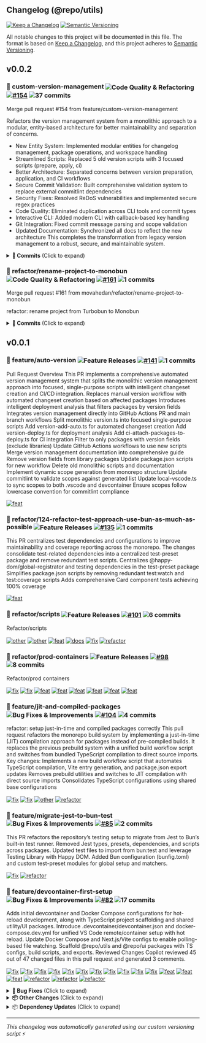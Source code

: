 ## Changelog (@repo/utils)

[![Keep a Changelog](https://img.shields.io/badge/changelog-Keep%20a%20Changelog%20v1.0.0-$E05735)](https://keepachangelog.com)
[![Semantic Versioning](https://img.shields.io/badge/semver-semantic%20versioning%20v2.0.0-%23E05735)](https://semver.org)

All notable changes to this project will be documented in this file.
The format is based on [Keep a Changelog](https://keepachangelog.com/en/1.0.0/),
and this project adheres to [Semantic Versioning](https://semver.org/spec/v2.0.0.html).

## v0.0.2

### 🔄 custom-version-management <img src="https://img.shields.io/badge/Code%20Quality%20%26%20Refactoring-495057?style=flat" alt="Code Quality & Refactoring" style="vertical-align: middle;" /> <a href="https://github.com/movahedan/monobun/pull/154"><img src="https://img.shields.io/badge/%23154-blue?style=flat" alt="#154" style="vertical-align: middle;" /></a> <img src="https://img.shields.io/badge/37%20commits-green?style=flat" alt="37 commits" style="vertical-align: middle;" />

Merge pull request #154 from feature/custom-version-management

Refactors the version management system from a monolithic approach to a modular, 
entity-based architecture for better maintainability and separation of concerns.
- New Entity System: Implemented modular entities for changelog management, 
  package operations, and workspace handling
- Streamlined Scripts: Replaced 5 old version scripts with 3 focused scripts 
  (prepare, apply, ci)
- Better Architecture: Separated concerns between version preparation, 
  application, and CI workflows
- Secure Commit Validation: Built comprehensive validation system to replace 
  external commitlint dependencies
- Security Fixes: Resolved ReDoS vulnerabilities and implemented secure regex practices
- Code Quality: Eliminated duplication across CLI tools and commit types
- Interactive CLI: Added modern CLI with callback-based key handling
- Git Integration: Fixed commit message parsing and scope validation
- Updated Documentation: Synchronized all docs to reflect the new architecture
This completes the transformation from legacy version management to a robust, 
secure, and maintainable system.

<details><summary><strong>📝 Commits</strong> (Click to expand)</summary>

- <a href="https://github.com/movahedan/monobun/commit/ffbaf81441d032858ecee772fab304d54e220c38"><img src="https://img.shields.io/badge/feat-(scripts)-00D4AA?style=flat" alt="feat" style="vertical-align: middle;" /></a> add scripts as valid commit scope ([ffbaf81](https://github.com/movahedan/monobun/commit/ffbaf81441d032858ecee772fab304d54e220c38)) by **Soheil Movahedan**
- <a href="https://github.com/movahedan/monobun/commit/cc167a0abf140e447879ede6cfb2f5e2e16e7a6c"><img src="https://img.shields.io/badge/fix-(root)-EF4444?style=flat" alt="fix" style="vertical-align: middle;" /></a> handle trailing newlines in commit message validation ([cc167a0](https://github.com/movahedan/monobun/commit/cc167a0abf140e447879ede6cfb2f5e2e16e7a6c)) by **Soheil Movahedan**
- <a href="https://github.com/movahedan/monobun/commit/1fca8463b4c7f57b77145874b9480efc83420bdf"><img src="https://img.shields.io/badge/refactor-(scripts)-007ACC?style=flat" alt="refactor" style="vertical-align: middle;" /></a> eliminate duplication in CLI tools ([1fca846](https://github.com/movahedan/monobun/commit/1fca8463b4c7f57b77145874b9480efc83420bdf)) by **Soheil Movahedan**
- <a href="https://github.com/movahedan/monobun/commit/f1f23be1a4e90452c336d9b570b6431d327fba1d"><img src="https://img.shields.io/badge/refactor-(types)-007ACC?style=flat" alt="refactor" style="vertical-align: middle;" /></a> eliminate duplication in commit types ([f1f23be](https://github.com/movahedan/monobun/commit/f1f23be1a4e90452c336d9b570b6431d327fba1d)) by **Soheil Movahedan**
- <a href="https://github.com/movahedan/monobun/commit/197b1a39903f1a4e04022c9dafca2c7a2e0a2f76"><img src="https://img.shields.io/badge/refactor-(scripts)-007ACC?style=flat" alt="refactor" style="vertical-align: middle;" /></a> remove duplicate quickActions arrays ([197b1a3](https://github.com/movahedan/monobun/commit/197b1a39903f1a4e04022c9dafca2c7a2e0a2f76)) by **Soheil Movahedan**
- <a href="https://github.com/movahedan/monobun/commit/8205f95562cf1fe4999f81c2d50d59b97e27cc49"><img src="https://img.shields.io/badge/refactor-(scripts)-007ACC?style=flat" alt="refactor" style="vertical-align: middle;" /></a> eliminate commit type duplication ([8205f95](https://github.com/movahedan/monobun/commit/8205f95562cf1fe4999f81c2d50d59b97e27cc49)) by **Soheil Movahedan**
- <a href="https://github.com/movahedan/monobun/commit/d1283fd5607f9e0de661f55185aee6543128686d"><img src="https://img.shields.io/badge/fix-(scripts)-EF4444?style=flat" alt="fix" style="vertical-align: middle;" /></a> secure regex patterns to prevent ReDoS attacks ([d1283fd](https://github.com/movahedan/monobun/commit/d1283fd5607f9e0de661f55185aee6543128686d)) by **Soheil Movahedan**
- <a href="https://github.com/movahedan/monobun/commit/53bcc994019d0ef71d23609ad756aa330c0d397b"><img src="https://img.shields.io/badge/refactor-(noscope)-007ACC?style=flat" alt="refactor" style="vertical-align: middle;" /></a> optimize getAffectedServices with single-pass processing ([53bcc99](https://github.com/movahedan/monobun/commit/53bcc994019d0ef71d23609ad756aa330c0d397b)) by **Soheil Movahedan**
- <a href="https://github.com/movahedan/monobun/commit/17f60c848b868f1b0373ea96c68da0ee783d4bc9"><img src="https://img.shields.io/badge/refactor-(root)-007ACC?style=flat" alt="refactor" style="vertical-align: middle;" /></a> update commit validation and check logic ([17f60c8](https://github.com/movahedan/monobun/commit/17f60c848b868f1b0373ea96c68da0ee783d4bc9)) by **Soheil Movahedan**
- <a href="https://github.com/movahedan/monobun/commit/d5f212f53ce012bc1b9ba40452e200d998a0092f"><img src="https://img.shields.io/badge/perf-(root)-60a5fa?style=flat" alt="perf" style="vertical-align: middle;" /></a> optimize package operations and simplify version management ([d5f212f](https://github.com/movahedan/monobun/commit/d5f212f53ce012bc1b9ba40452e200d998a0092f)) by **Soheil Movahedan**
- <a href="https://github.com/movahedan/monobun/commit/491c9af7a51a8c19b01367777254d1ead511eb5e"><img src="https://img.shields.io/badge/feat-(root)-00D4AA?style=flat" alt="feat" style="vertical-align: middle;" /></a> enhance changelog generation and management ([491c9af](https://github.com/movahedan/monobun/commit/491c9af7a51a8c19b01367777254d1ead511eb5e)) by **Soheil Movahedan**
- <a href="https://github.com/movahedan/monobun/commit/3c542c44a0d6a1ae42bd93a5765e87a32cf7d59a"><img src="https://img.shields.io/badge/refactor-(root)-007ACC?style=flat" alt="refactor" style="vertical-align: middle;" /></a> extract PR handling and enhance commit types ([3c542c4](https://github.com/movahedan/monobun/commit/3c542c44a0d6a1ae42bd93a5765e87a32cf7d59a)) by **Soheil Movahedan**
- <a href="https://github.com/movahedan/monobun/commit/463d9e3bc403426596f962c82f8ec114989cbcb8"><img src="https://img.shields.io/badge/refactor-(noscope)-007ACC?style=flat" alt="refactor" style="vertical-align: middle;" /></a> improve changelog and commit management entities ([463d9e3](https://github.com/movahedan/monobun/commit/463d9e3bc403426596f962c82f8ec114989cbcb8)) by **Soheil Movahedan**
- <a href="https://github.com/movahedan/monobun/commit/65c7cf5ef3ebff992698629d6c545bbaf1893699"><img src="https://img.shields.io/badge/fix-(noscope)-EF4444?style=flat" alt="fix" style="vertical-align: middle;" /></a> changelog ([65c7cf5](https://github.com/movahedan/monobun/commit/65c7cf5ef3ebff992698629d6c545bbaf1893699)) by **Soheil Movahedan**
- <a href="https://github.com/movahedan/monobun/commit/3f17cb554a4a29e7e4a19e683455ab050bf806d7"><img src="https://img.shields.io/badge/fix-(root)-EF4444?style=flat" alt="fix" style="vertical-align: middle;" /></a> update branch name check command in CI configuration ([3f17cb5](https://github.com/movahedan/monobun/commit/3f17cb554a4a29e7e4a19e683455ab050bf806d7)) by **Soheil Movahedan**
- <a href="https://github.com/movahedan/monobun/commit/837d60c2bb29ac2605704a6040da8d09092321ca"><img src="https://img.shields.io/badge/fix-(root)-EF4444?style=flat" alt="fix" style="vertical-align: middle;" /></a> regex vulnerability to super-linear runtime due to backtracking ([837d60c](https://github.com/movahedan/monobun/commit/837d60c2bb29ac2605704a6040da8d09092321ca)) by **Soheil Movahedan**
- <a href="https://github.com/movahedan/monobun/commit/b37e15986ae58fd721675826fde24742afcab926"><img src="https://img.shields.io/badge/merge-(noscope)-6B7280?style=flat" alt="merge" style="vertical-align: middle;" /></a> Merge branch 'main' into feature/custom-version-management ([b37e159](https://github.com/movahedan/monobun/commit/b37e15986ae58fd721675826fde24742afcab926)) by **Soheil Movahedan**
- <a href="https://github.com/movahedan/monobun/commit/108e8b7a31f920b9986cc0f46642f68afc172ee8"><img src="https://img.shields.io/badge/fix-(root)-EF4444?style=flat" alt="fix" style="vertical-align: middle;" /></a> attach affected script for turbo ([108e8b7](https://github.com/movahedan/monobun/commit/108e8b7a31f920b9986cc0f46642f68afc172ee8)) by **Soheil Movahedan**
- <a href="https://github.com/movahedan/monobun/commit/bd76b9a0661473c6934c6849152e976e29559a18"><img src="https://img.shields.io/badge/refactor-(root)-007ACC?style=flat" alt="refactor" style="vertical-align: middle;" /></a> remove old version management scripts and utilities ([bd76b9a](https://github.com/movahedan/monobun/commit/bd76b9a0661473c6934c6849152e976e29559a18)) by **Soheil Movahedan**
- <a href="https://github.com/movahedan/monobun/commit/c1dae1ef11b73d4f96472aca4a3e1cb98f173c58"><img src="https://img.shields.io/badge/chore-(root)-495057?style=flat" alt="chore" style="vertical-align: middle;" /></a> update dependencies and configuration for new architecture ([c1dae1e](https://github.com/movahedan/monobun/commit/c1dae1ef11b73d4f96472aca4a3e1cb98f173c58)) by **Soheil Movahedan**
- <a href="https://github.com/movahedan/monobun/commit/9ef9a2626f03bba09fb94e81ce1c3e7807603df6"><img src="https://img.shields.io/badge/refactor-(root)-007ACC?style=flat" alt="refactor" style="vertical-align: middle;" /></a> update existing scripts for new entity-based architecture ([9ef9a26](https://github.com/movahedan/monobun/commit/9ef9a2626f03bba09fb94e81ce1c3e7807603df6)) by **Soheil Movahedan**
- <a href="https://github.com/movahedan/monobun/commit/e76fa8f4dd4857d616bec0f1fd090153046b8ac8"><img src="https://img.shields.io/badge/feat-(root)-00D4AA?style=flat" alt="feat" style="vertical-align: middle;" /></a> add new version management scripts with entity-based architecture ([e76fa8f](https://github.com/movahedan/monobun/commit/e76fa8f4dd4857d616bec0f1fd090153046b8ac8)) by **Soheil Movahedan**
- <a href="https://github.com/movahedan/monobun/commit/0c927e8cf7f8e238d4ecbf1f0446e8a4a47bee15"><img src="https://img.shields.io/badge/feat-(root)-00D4AA?style=flat" alt="feat" style="vertical-align: middle;" /></a> implement entity-based architecture for version management ([0c927e8](https://github.com/movahedan/monobun/commit/0c927e8cf7f8e238d4ecbf1f0446e8a4a47bee15)) by **Soheil Movahedan**
- <a href="https://github.com/movahedan/monobun/commit/459a77a3e90d94d7fc1b3c336c6e02bcdb53efdb"><img src="https://img.shields.io/badge/docs-(root)-646CFF?style=flat" alt="docs" style="vertical-align: middle;" /></a> update documentation for new entity-based version management ([459a77a](https://github.com/movahedan/monobun/commit/459a77a3e90d94d7fc1b3c336c6e02bcdb53efdb)) by **Soheil Movahedan**
- <a href="https://github.com/movahedan/monobun/commit/3791f6cc6a25f067d29c84386e041b5faefd7458"><img src="https://img.shields.io/badge/fix-(noscope)-EF4444?style=flat" alt="fix" style="vertical-align: middle;" /></a> replace vulnerable regex patterns with trimEnd() to prevent ReDoS attacks ([3791f6c](https://github.com/movahedan/monobun/commit/3791f6cc6a25f067d29c84386e041b5faefd7458)) by **Soheil Movahedan**
- <a href="https://github.com/movahedan/monobun/commit/12f1c895bd556e04c38d5b8725eaf5fda04e3daf"><img src="https://img.shields.io/badge/chore-(root)-495057?style=flat" alt="chore" style="vertical-align: middle;" /></a> exclude scripts directory from test coverage ([12f1c89](https://github.com/movahedan/monobun/commit/12f1c895bd556e04c38d5b8725eaf5fda04e3daf)) by **Soheil Movahedan**
- <a href="https://github.com/movahedan/monobun/commit/ab302c36ff6f65ee44b8efcbcc96887b034ea505"><img src="https://img.shields.io/badge/test-(root)-10B981?style=flat" alt="test" style="vertical-align: middle;" /></a> check if package list output is fixed ([ab302c3](https://github.com/movahedan/monobun/commit/ab302c36ff6f65ee44b8efcbcc96887b034ea505)) by **Soheil Movahedan**
- <a href="https://github.com/movahedan/monobun/commit/8c63d4c6f2a6bc29220aaba96374c4a47c1f0d05"><img src="https://img.shields.io/badge/refactor-(root)-007ACC?style=flat" alt="refactor" style="vertical-align: middle;" /></a> update lefthook and ci workflows ([8c63d4c](https://github.com/movahedan/monobun/commit/8c63d4c6f2a6bc29220aaba96374c4a47c1f0d05)) by **Soheil Movahedan**
- <a href="https://github.com/movahedan/monobun/commit/6e862c5afe03bf169c0afee6ae46ff1c4f74375a"><img src="https://img.shields.io/badge/chore-(root)-495057?style=flat" alt="chore" style="vertical-align: middle;" /></a> remove commitlint dependencies and update scripts ([6e862c5](https://github.com/movahedan/monobun/commit/6e862c5afe03bf169c0afee6ae46ff1c4f74375a)) by **Soheil Movahedan**
- <a href="https://github.com/movahedan/monobun/commit/dd40c62cf9423584accf069bc4e502e97c3f3876"><img src="https://img.shields.io/badge/chore-(root)-495057?style=flat" alt="chore" style="vertical-align: middle;" /></a> remove legacy CI scripts and commitlint config ([dd40c62](https://github.com/movahedan/monobun/commit/dd40c62cf9423584accf069bc4e502e97c3f3876)) by **Soheil Movahedan**
- <a href="https://github.com/movahedan/monobun/commit/9017136cbf6d03854beccd7ba3df6f9581162b69"><img src="https://img.shields.io/badge/feat-(root)-00D4AA?style=flat" alt="feat" style="vertical-align: middle;" /></a> add commit-check and commit-staged-check scripts to replace external commitlint dependencies ([9017136](https://github.com/movahedan/monobun/commit/9017136cbf6d03854beccd7ba3df6f9581162b69)) by **Soheil Movahedan**
- <a href="https://github.com/movahedan/monobun/commit/a1c1d19ac43c14a4d49a18cf2f5cfd6231b8f209"><img src="https://img.shields.io/badge/refactor-(root)-007ACC?style=flat" alt="refactor" style="vertical-align: middle;" /></a> merge step manager into commit-interactive and remove unnecessary complexity ([a1c1d19](https://github.com/movahedan/monobun/commit/a1c1d19ac43c14a4d49a18cf2f5cfd6231b8f209)) by **Soheil Movahedan**
- <a href="https://github.com/movahedan/monobun/commit/c14afc6f23359269e9da0dacf9d3a83864d8f7f0"><img src="https://img.shields.io/badge/refactor-(root)-007ACC?style=flat" alt="refactor" style="vertical-align: middle;" /></a> consolidate commit parsing logic into shared utilities ([c14afc6](https://github.com/movahedan/monobun/commit/c14afc6f23359269e9da0dacf9d3a83864d8f7f0)) by **Soheil Movahedan**
- <a href="https://github.com/movahedan/monobun/commit/0b7f0da259104d4b4a80d77318b55cfdbbf6ff7f"><img src="https://img.shields.io/badge/feat-(root)-00D4AA?style=flat" alt="feat" style="vertical-align: middle;" /></a> add InteractiveCLI with callback-based key handling ([0b7f0da](https://github.com/movahedan/monobun/commit/0b7f0da259104d4b4a80d77318b55cfdbbf6ff7f)) by **Soheil Movahedan**
- <a href="https://github.com/movahedan/monobun/commit/cd0d521425be634470e4e234421615caa8cb574d"><img src="https://img.shields.io/badge/refactor-(root)-007ACC?style=flat" alt="refactor" style="vertical-align: middle;" /></a> update build configuration and generated files ([cd0d521](https://github.com/movahedan/monobun/commit/cd0d521425be634470e4e234421615caa8cb574d)) by **Soheil Movahedan**
- <a href="https://github.com/movahedan/monobun/commit/50dc3457473b592bc2d316b4f33fb8f522b4f1b5"><img src="https://img.shields.io/badge/docs-(root)-646CFF?style=flat" alt="docs" style="vertical-align: middle;" /></a> update documentation for new version management system ([50dc345](https://github.com/movahedan/monobun/commit/50dc3457473b592bc2d316b4f33fb8f522b4f1b5)) by **Soheil Movahedan**
- <a href="https://github.com/movahedan/monobun/commit/a3e82ef0201cfb912930f1512352a743da9ed771"><img src="https://img.shields.io/badge/refactor-(root)-007ACC?style=flat" alt="refactor" style="vertical-align: middle;" /></a> replace changesets with custom version management ([a3e82ef](https://github.com/movahedan/monobun/commit/a3e82ef0201cfb912930f1512352a743da9ed771)) by **Soheil Movahedan**

</details>


### 🔄 refactor/rename-project-to-monobun <img src="https://img.shields.io/badge/Code%20Quality%20%26%20Refactoring-495057?style=flat" alt="Code Quality & Refactoring" style="vertical-align: middle;" /> <a href="https://github.com/movahedan/monobun/pull/161"><img src="https://img.shields.io/badge/%23161-blue?style=flat" alt="#161" style="vertical-align: middle;" /></a> <img src="https://img.shields.io/badge/1%20commits-green?style=flat" alt="1 commits" style="vertical-align: middle;" />

Merge pull request #161 from movahedan/refactor/rename-project-to-monobun

refactor: rename project from Turbobun to Monobun

<details><summary><strong>📝 Commits</strong> (Click to expand)</summary>

- <a href="https://github.com/movahedan/monobun/commit/66e4dadf774f24dfaf9936bfbda50f1d7e4b030d"><img src="https://img.shields.io/badge/refactor-(noscope)-007ACC?style=flat" alt="refactor" style="vertical-align: middle;" /></a> Squashed changes from PR (rename project from Turbobun to Monobun) ([66e4dad](https://github.com/movahedan/monobun/commit/66e4dadf774f24dfaf9936bfbda50f1d7e4b030d)) by **Soheil Movahedan**

</details>

## v0.0.1

### 🚀 feature/auto-version <img src="https://img.shields.io/badge/Feature%20Releases-495057?style=flat" alt="Feature Releases" style="vertical-align: middle;" /> <a href="https://github.com/movahedan/monobun/pull/141"><img src="https://img.shields.io/badge/%23141-blue?style=flat" alt="#141" style="vertical-align: middle;" /></a> <img src="https://img.shields.io/badge/1%20commits-green?style=flat" alt="1 commits" style="vertical-align: middle;" />

Pull Request Overview
This PR implements a comprehensive automated version management system that splits the monolithic version management approach into focused, single-purpose scripts with intelligent changeset creation and CI/CD integration.
Replaces manual version workflow with automated changeset creation based on affected packages
Introduces intelligent deployment analysis that filters packages by version fields
Integrates version management directly into GitHub Actions PR and main branch workflows
Split monolithic version.ts into focused single-purpose scripts
Add version-add-auto.ts for automated changeset creation
Add version-deploy.ts for deployment analysis
Add ci-attach-packages-to-deploy.ts for CI integration
Filter to only packages with version fields (exclude libraries)
Update GitHub Actions workflows to use new scripts
Merge version management documentation into comprehensive guide
Remove version fields from library packages
Update package.json scripts for new workflow
Delete old monolithic scripts and documentation
Implement dynamic scope generation from monorepo structure
Update commitlint to validate scopes against generated list
Update local-vscode.ts to sync scopes to both .vscode and devcontainer
Ensure scopes follow lowercase convention for commitlint compliance

<a href="https://github.com/movahedan/monobun/commit/3f88ffc04e06191bbbd417317c1a835f08dfc31c"><img src="https://img.shields.io/badge/feat-3f88ffc-00D4AA?style=flat&logoColor=white" alt="feat" style="vertical-align: middle;" /></a>

### 🚀 refactor/124-refactor-test-approach-use-bun-as-much-as-possible <img src="https://img.shields.io/badge/Feature%20Releases-495057?style=flat" alt="Feature Releases" style="vertical-align: middle;" /> <a href="https://github.com/movahedan/monobun/pull/135"><img src="https://img.shields.io/badge/%23135-blue?style=flat" alt="#135" style="vertical-align: middle;" /></a> <img src="https://img.shields.io/badge/1%20commits-green?style=flat" alt="1 commits" style="vertical-align: middle;" />

This PR centralizes test dependencies and configurations to improve maintainability and coverage reporting across the monorepo. The changes consolidate test-related dependencies into a centralized test-preset package and remove redundant test scripts.
Centralizes @happy-dom/global-registrator and testing dependencies in the test-preset package
Simplifies package.json scripts by removing redundant test:watch and test:coverage scripts
Adds comprehensive Card component tests achieving 100% coverage

<a href="https://github.com/movahedan/monobun/commit/59b5ca582219cc4a5b1c6dac506dd91bd188175b"><img src="https://img.shields.io/badge/feat-59b5ca5-00D4AA?style=flat&logoColor=white" alt="feat" style="vertical-align: middle;" /></a>

### 🚀 refactor/scripts <img src="https://img.shields.io/badge/Feature%20Releases-495057?style=flat" alt="Feature Releases" style="vertical-align: middle;" /> <a href="https://github.com/movahedan/monobun/pull/101"><img src="https://img.shields.io/badge/%23101-blue?style=flat" alt="#101" style="vertical-align: middle;" /></a> <img src="https://img.shields.io/badge/6%20commits-green?style=flat" alt="6 commits" style="vertical-align: middle;" />

Refactor/scripts

<a href="https://github.com/movahedan/monobun/commit/7918ac8c6caeefe363cf84a2ec9c008b87fc0958"><img src="https://img.shields.io/badge/other-7918ac8-495057?style=flat&logoColor=white" alt="other" style="vertical-align: middle;" /></a> <a href="https://github.com/movahedan/monobun/commit/ac5811dc8f75dca974c825f0d8eff9a99f4e6b1d"><img src="https://img.shields.io/badge/other-ac5811d-495057?style=flat&logoColor=white" alt="other" style="vertical-align: middle;" /></a> <a href="https://github.com/movahedan/monobun/commit/ca4d376b6efa1b3235f18d1cfd86c0d5ad4db463"><img src="https://img.shields.io/badge/feat-ca4d376-00D4AA?style=flat&logoColor=white" alt="feat" style="vertical-align: middle;" /></a> <a href="https://github.com/movahedan/monobun/commit/afc4eabc246595f064cfdda1d58655c5eb6aeaae"><img src="https://img.shields.io/badge/docs-afc4eab-646CFF?style=flat&logoColor=white" alt="docs" style="vertical-align: middle;" /></a> <a href="https://github.com/movahedan/monobun/commit/4f67b605c04998a3778ebc7009b30e48f2f6d1e9"><img src="https://img.shields.io/badge/fix-4f67b60-EF4444?style=flat&logoColor=white" alt="fix" style="vertical-align: middle;" /></a> <a href="https://github.com/movahedan/monobun/commit/b905c9da885644b41c7519efb189115b5bae3645"><img src="https://img.shields.io/badge/refactor-b905c9d-007ACC?style=flat&logoColor=white" alt="refactor" style="vertical-align: middle;" /></a>

### 🚀 refactor/prod-containers <img src="https://img.shields.io/badge/Feature%20Releases-495057?style=flat" alt="Feature Releases" style="vertical-align: middle;" /> <a href="https://github.com/movahedan/monobun/pull/98"><img src="https://img.shields.io/badge/%2398-blue?style=flat" alt="#98" style="vertical-align: middle;" /></a> <img src="https://img.shields.io/badge/8%20commits-green?style=flat" alt="8 commits" style="vertical-align: middle;" />

Refactor/prod containers

<a href="https://github.com/movahedan/monobun/commit/a90f36f15fdb37c85c42d8b676c9359fea39e3d2"><img src="https://img.shields.io/badge/fix-a90f36f-EF4444?style=flat&logoColor=white" alt="fix" style="vertical-align: middle;" /></a> <a href="https://github.com/movahedan/monobun/commit/f27bf7d0b510762ea017a819a07844107f8a4925"><img src="https://img.shields.io/badge/fix-f27bf7d-EF4444?style=flat&logoColor=white" alt="fix" style="vertical-align: middle;" /></a> <a href="https://github.com/movahedan/monobun/commit/c478addc829a6966015b9da5983c3108dfc77e99"><img src="https://img.shields.io/badge/feat-c478add-00D4AA?style=flat&logoColor=white" alt="feat" style="vertical-align: middle;" /></a> <a href="https://github.com/movahedan/monobun/commit/8fb473b07b3861e2b1cb5bfd2e705b34b629e1c4"><img src="https://img.shields.io/badge/feat-8fb473b-00D4AA?style=flat&logoColor=white" alt="feat" style="vertical-align: middle;" /></a> <a href="https://github.com/movahedan/monobun/commit/1faf557fc2aa0d972803bc7235ed95846330aa35"><img src="https://img.shields.io/badge/feat-1faf557-00D4AA?style=flat&logoColor=white" alt="feat" style="vertical-align: middle;" /></a> <a href="https://github.com/movahedan/monobun/commit/17ac6914f3bf5c156ddfdd8671e3474814c2f4f9"><img src="https://img.shields.io/badge/feat-17ac691-00D4AA?style=flat&logoColor=white" alt="feat" style="vertical-align: middle;" /></a> <a href="https://github.com/movahedan/monobun/commit/5b982a0e845475b7ac94fe4821099e3c31064ca9"><img src="https://img.shields.io/badge/feat-5b982a0-00D4AA?style=flat&logoColor=white" alt="feat" style="vertical-align: middle;" /></a> <a href="https://github.com/movahedan/monobun/commit/deb6d84a1a60d705aa694863d3fd73edd3fc606d"><img src="https://img.shields.io/badge/feat-deb6d84-00D4AA?style=flat&logoColor=white" alt="feat" style="vertical-align: middle;" /></a>

### 🔧 feature/jit-and-compiled-packages <img src="https://img.shields.io/badge/Bug%20Fixes%20%26%20Improvements-495057?style=flat" alt="Bug Fixes & Improvements" style="vertical-align: middle;" /> <a href="https://github.com/movahedan/monobun/pull/104"><img src="https://img.shields.io/badge/%23104-blue?style=flat" alt="#104" style="vertical-align: middle;" /></a> <img src="https://img.shields.io/badge/4%20commits-green?style=flat" alt="4 commits" style="vertical-align: middle;" />

refactor: setup just-in-time and compiled packages correctly
This pull request refactors the monorepo build system by implementing a just-in-time (JIT) compilation approach for packages instead of pre-compiled builds. It replaces the previous prebuild system with a unified build workflow script and switches from bundled TypeScript compilation to direct source imports.
Key changes:
Implements a new build workflow script that automates TypeScript compilation, Vite entry generation, and package.json export updates
Removes prebuild utilities and switches to JIT compilation with direct source imports
Consolidates TypeScript configurations using shared base configurations

<a href="https://github.com/movahedan/monobun/commit/401a8647772c67221c40c052b2d64c1a0eb7ff0e"><img src="https://img.shields.io/badge/fix-401a864-EF4444?style=flat&logoColor=white" alt="fix" style="vertical-align: middle;" /></a> <a href="https://github.com/movahedan/monobun/commit/2e33ce4422edd74f481b2974d76da884c168b2c4"><img src="https://img.shields.io/badge/fix-2e33ce4-EF4444?style=flat&logoColor=white" alt="fix" style="vertical-align: middle;" /></a> <a href="https://github.com/movahedan/monobun/commit/8115c51045e1def1ec3b5007919031bbc940fd88"><img src="https://img.shields.io/badge/other-8115c51-495057?style=flat&logoColor=white" alt="other" style="vertical-align: middle;" /></a> <a href="https://github.com/movahedan/monobun/commit/18b49d28690adaac72adc38bf34be8cf39bd9fa9"><img src="https://img.shields.io/badge/refactor-18b49d2-007ACC?style=flat&logoColor=white" alt="refactor" style="vertical-align: middle;" /></a>

### 🔧 feature/migrate-jest-to-bun-test <img src="https://img.shields.io/badge/Bug%20Fixes%20%26%20Improvements-495057?style=flat" alt="Bug Fixes & Improvements" style="vertical-align: middle;" /> <a href="https://github.com/movahedan/monobun/pull/85"><img src="https://img.shields.io/badge/%2385-blue?style=flat" alt="#85" style="vertical-align: middle;" /></a> <img src="https://img.shields.io/badge/2%20commits-green?style=flat" alt="2 commits" style="vertical-align: middle;" />

This PR refactors the repository’s testing setup to migrate from Jest to Bun’s built-in test runner.
Removed Jest types, presets, dependencies, and scripts across packages.
Updated test files to import from bun:test and leverage Testing Library with Happy DOM.
Added Bun configuration (bunfig.toml) and custom test-preset modules for global setup and matchers.

<a href="https://github.com/movahedan/monobun/commit/883d9e7d0f1697647ff38cad0b51d3461f506fe4"><img src="https://img.shields.io/badge/fix-883d9e7-EF4444?style=flat&logoColor=white" alt="fix" style="vertical-align: middle;" /></a> <a href="https://github.com/movahedan/monobun/commit/d12ed6060271524571583b50c40d6edad2ab3626"><img src="https://img.shields.io/badge/refactor-d12ed60-007ACC?style=flat&logoColor=white" alt="refactor" style="vertical-align: middle;" /></a>

### 🔧 feature/devcontainer-first-setup <img src="https://img.shields.io/badge/Bug%20Fixes%20%26%20Improvements-495057?style=flat" alt="Bug Fixes & Improvements" style="vertical-align: middle;" /> <a href="https://github.com/movahedan/monobun/pull/82"><img src="https://img.shields.io/badge/%2382-blue?style=flat" alt="#82" style="vertical-align: middle;" /></a> <img src="https://img.shields.io/badge/17%20commits-green?style=flat" alt="17 commits" style="vertical-align: middle;" />

Adds initial devcontainer and Docker Compose configurations for hot-reload development, along with TypeScript project scaffolding and shared utility/UI packages.
Introduce .devcontainer/devcontainer.json and docker-compose.dev.yml for unified VS Code remote/container setup with hot reload.
Update Docker Compose and Next.js/Vite configs to enable polling-based file watching.
Scaffold @repo/utils and @repo/ui packages with TS configs, build scripts, and exports.
Reviewed Changes
Copilot reviewed 45 out of 47 changed files in this pull request and generated 3 comments.

<a href="https://github.com/movahedan/monobun/commit/1d2158cb03464d560727fd0a10866d3496897895"><img src="https://img.shields.io/badge/fix-1d2158c-EF4444?style=flat&logoColor=white" alt="fix" style="vertical-align: middle;" /></a> <a href="https://github.com/movahedan/monobun/commit/be88232a8ab25e549c71d63cb4059a13f111769c"><img src="https://img.shields.io/badge/fix-be88232-EF4444?style=flat&logoColor=white" alt="fix" style="vertical-align: middle;" /></a> <a href="https://github.com/movahedan/monobun/commit/fd9811114d62db9179b72c4da03d45b8eac10c4f"><img src="https://img.shields.io/badge/fix-fd98111-EF4444?style=flat&logoColor=white" alt="fix" style="vertical-align: middle;" /></a> <a href="https://github.com/movahedan/monobun/commit/72468b1889c67f4f0fe6698b1df28e8f61c1c8f4"><img src="https://img.shields.io/badge/fix-72468b1-EF4444?style=flat&logoColor=white" alt="fix" style="vertical-align: middle;" /></a> <a href="https://github.com/movahedan/monobun/commit/c0efa5a9236b1d3e839b56ca328fcb617495bb61"><img src="https://img.shields.io/badge/fix-c0efa5a-EF4444?style=flat&logoColor=white" alt="fix" style="vertical-align: middle;" /></a> <a href="https://github.com/movahedan/monobun/commit/e9905786b0955acb828a5e040a3eddc219df589e"><img src="https://img.shields.io/badge/fix-e990578-EF4444?style=flat&logoColor=white" alt="fix" style="vertical-align: middle;" /></a> <a href="https://github.com/movahedan/monobun/commit/9b1ff79e0bea2c36ce293fb910751214ad6caa8e"><img src="https://img.shields.io/badge/fix-9b1ff79-EF4444?style=flat&logoColor=white" alt="fix" style="vertical-align: middle;" /></a> <a href="https://github.com/movahedan/monobun/commit/d2915ef3eb3990e0dc6ec49fa38f09fe272dd965"><img src="https://img.shields.io/badge/fix-d2915ef-EF4444?style=flat&logoColor=white" alt="fix" style="vertical-align: middle;" /></a> <a href="https://github.com/movahedan/monobun/commit/fb7b5e290fe4c20cf028bfc982f71c15ec579ce3"><img src="https://img.shields.io/badge/fix-fb7b5e2-EF4444?style=flat&logoColor=white" alt="fix" style="vertical-align: middle;" /></a> <a href="https://github.com/movahedan/monobun/commit/eda1742af90892b4338cc6abf59658dd6b050c35"><img src="https://img.shields.io/badge/fix-eda1742-EF4444?style=flat&logoColor=white" alt="fix" style="vertical-align: middle;" /></a> <a href="https://github.com/movahedan/monobun/commit/fc95cb68a04df6dfb2a34647a94a94ab595cbed0"><img src="https://img.shields.io/badge/fix-fc95cb6-EF4444?style=flat&logoColor=white" alt="fix" style="vertical-align: middle;" /></a> <a href="https://github.com/movahedan/monobun/commit/cfd942d5efc79f9058e1d90f77fdb5cd01949edc"><img src="https://img.shields.io/badge/feat-cfd942d-00D4AA?style=flat&logoColor=white" alt="feat" style="vertical-align: middle;" /></a> <a href="https://github.com/movahedan/monobun/commit/eb718b68cec4ab4301fc91eedd486320ad6fd94a"><img src="https://img.shields.io/badge/feat-eb718b6-00D4AA?style=flat&logoColor=white" alt="feat" style="vertical-align: middle;" /></a> <a href="https://github.com/movahedan/monobun/commit/f743e27a075dde96023b1e106116c541005d5c21"><img src="https://img.shields.io/badge/feat-f743e27-00D4AA?style=flat&logoColor=white" alt="feat" style="vertical-align: middle;" /></a> <a href="https://github.com/movahedan/monobun/commit/15dc0dacd97e9e002f45fec7ac5001d82343a46a"><img src="https://img.shields.io/badge/refactor-15dc0da-007ACC?style=flat&logoColor=white" alt="refactor" style="vertical-align: middle;" /></a> <a href="https://github.com/movahedan/monobun/commit/0d2a0a4b649f7a105439624b4cb6f018379cf47d"><img src="https://img.shields.io/badge/refactor-0d2a0a4-007ACC?style=flat&logoColor=white" alt="refactor" style="vertical-align: middle;" /></a> <a href="https://github.com/movahedan/monobun/commit/32b3680965e42587e7646f9691313442ddf54f5d"><img src="https://img.shields.io/badge/refactor-32b3680-007ACC?style=flat&logoColor=white" alt="refactor" style="vertical-align: middle;" /></a>

<details>
<summary><strong>🐛 Bug Fixes</strong> (Click to expand)</summary>

- add version fields to utility packages and update versioning logic ([c27ebfd](https://github.com/movahedan/monobun/commit/c27ebfd))  by **Soheil Movahedan** [soheil.movahhedan@gmail.com](mailto:soheil.movahhedan@gmail.com)

</details>

<details>
<summary><strong>📦 Other Changes</strong> (Click to expand)</summary>

- Releasing 8 package(s) ([548e261](https://github.com/movahedan/monobun/commit/548e261))  by **github-actions[bot]**
- switch to 'bun test' globally and cleanup configuration ([8342e1a](https://github.com/movahedan/monobun/commit/8342e1a))  by **Soheil Movahedan** [soheil.movahhedan@gmail.com](mailto:soheil.movahhedan@gmail.com)

</details>

<details>
<summary>📦 <strong>Dependency Updates</strong> (Click to expand)</summary>

### 📦 renovate/tailwind-merge-3.x <img src="https://img.shields.io/badge/Dependency%20Updates-495057?style=flat" alt="Dependency Updates" style="vertical-align: middle;" /> <a href="https://github.com/movahedan/monobun/pull/111"><img src="https://img.shields.io/badge/%23111-blue?style=flat" alt="#111" style="vertical-align: middle;" /></a> <img src="https://img.shields.io/badge/1%20commits-green?style=flat" alt="1 commits" style="vertical-align: middle;" />

fix(deps): update dependency tailwind-merge to v3

<a href="https://github.com/movahedan/monobun/commit/ed85fae360071e1fdb73746d5a3c97777bfe4c0b"><img src="https://img.shields.io/badge/fix-ed85fae-EF4444?style=flat&logoColor=white" alt="fix" style="vertical-align: middle;" /></a>

### 📦 renovate/clsx-2.x <img src="https://img.shields.io/badge/Dependency%20Updates-495057?style=flat" alt="Dependency Updates" style="vertical-align: middle;" /> <a href="https://github.com/movahedan/monobun/pull/87"><img src="https://img.shields.io/badge/%2387-blue?style=flat" alt="#87" style="vertical-align: middle;" /></a> <img src="https://img.shields.io/badge/1%20commits-green?style=flat" alt="1 commits" style="vertical-align: middle;" />

fix(deps): update dependency clsx to v2.1.1

<a href="https://github.com/movahedan/monobun/commit/971e5054eaaff211ffb54560545bd4de6739822b"><img src="https://img.shields.io/badge/fix-971e505-EF4444?style=flat&logoColor=white" alt="fix" style="vertical-align: middle;" /></a>

</details>


---

*This changelog was automatically generated using our custom versioning script* ⚡